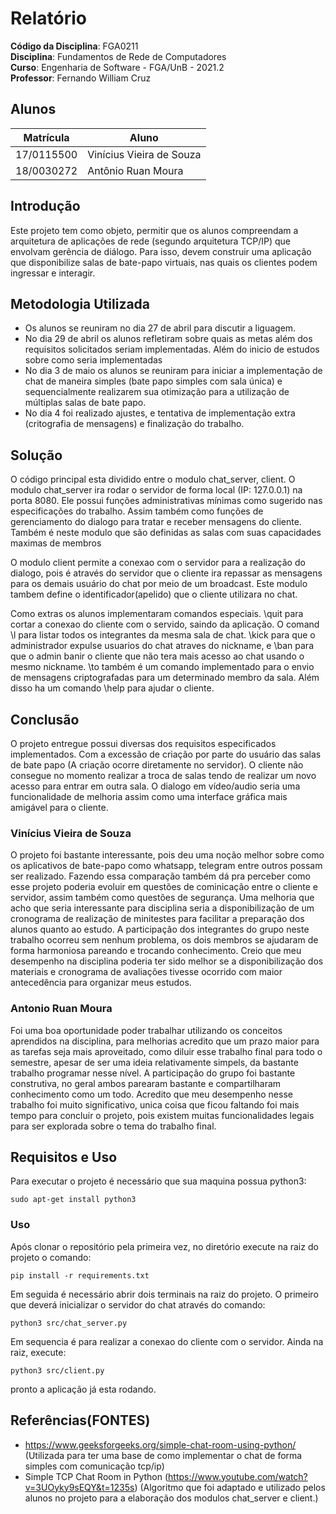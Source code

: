 # Relatório

**Código da Disciplina**: FGA0211<br>
**Disciplina**: Fundamentos de Rede de Computadores<br>
**Curso**: Engenharia de Software - FGA/UnB - 2021.2<br>
**Professor**: Fernando William Cruz<br>

## Alunos
|Matrícula | Aluno |
| -- | -- |
| 17/0115500  | Vinícius Vieira de Souza |
| 18/0030272  |  Antônio Ruan Moura |

## Introdução
Este projeto tem como objeto, permitir que os alunos compreendam a arquitetura de aplicações de rede
(segundo arquitetura TCP/IP) que envolvam gerência de diálogo. Para isso, devem construir uma
aplicação que disponibilize salas de bate-papo virtuais, nas quais os clientes podem ingressar e interagir.

## Metodologia Utilizada
- Os alunos se reuniram no dia 27 de abril para discutir a liguagem.
- No dia 29 de abril os alunos refletiram sobre quais as metas além dos requisitos solicitados seriam implementadas. Além do inicio de estudos sobre como seria implementadas
- No dia 3 de maio os alunos se reuniram para iniciar a implementação de chat de maneira simples (bate papo simples com sala única) e sequencialmente realizarem sua otimização para a utilização de múltiplas salas de bate papo.
- No dia 4 foi realizado ajustes, e tentativa de implementação extra (critografia de mensagens) e finalização do trabalho.

## Solução
O código principal esta dividido entre o modulo chat_server, client. 
O modulo chat_server ira rodar o servidor de forma local (IP: 127.0.0.1) na porta 8080. Ele possui funções administrativas mínimas como sugerido nas especificações do trabalho. Assim também como funções de gerenciamento do dialogo para tratar e receber mensagens do cliente. Também é neste modulo que são definidas as salas com suas capacidades maximas de membros

O modulo client permite a conexao com o servidor para a realização do dialogo, pois é através do servidor que o cliente ira repassar as mensagens para os demais usuário do chat por meio de um broadcast. Este modulo tambem define o identificador(apelido) que o cliente utilizara no chat.

Como extras os alunos implementaram comandos especiais. \quit para cortar a conexao do cliente com o servido, saindo da aplicação. O comand \l para listar todos os integrantes da mesma sala de chat. \kick para que o administrador expulse usuarios do chat atraves do nickname, e \ban para que o admin banir o cliente que não tera mais acesso ao chat usando o mesmo nickname. \to também é um comando implementado para o envio de mensagens criptografadas para um determinado membro da sala.  Além disso ha um comando \help para ajudar o cliente.

## Conclusão
O projeto entregue possui diversas dos requisitos especificados implementados. Com a excessão de criação por parte do usuário das salas de bate papo (A criação ocorre diretamente no servidor). O cliente não consegue no momento realizar a troca de salas tendo de realizar um novo acesso para entrar em outra sala. O dialogo em vídeo/audio seria uma funcionalidade de melhoria assim como uma interface gráfica mais amigável para o cliente.

### Vinícius Vieira de Souza
O projeto foi bastante interessante, pois deu uma noção melhor sobre como os aplicativos de bate-papo como whatsapp, telegram entre outros possam ser realizado. Fazendo essa comparação também dá pra perceber como esse projeto poderia evoluir em questões de cominicação entre o cliente e servidor, assim também como questões de segurança. Uma melhoria que acho que seria interessante para disciplina seria a disponibilização de um cronograma de realização de minitestes para facilitar a preparação dos alunos quanto ao estudo. A participação dos integrantes do grupo neste trabalho ocorreu sem nenhum problema, os dois membros se ajudaram de forma harmoniosa pareando e trocando conhecimento. Creio que meu desempenho na disciplina poderia ter sido melhor se a disponibilização dos materiais e cronograma de avaliações tivesse ocorrido com maior antecedência para organizar meus estudos.

### Antonio Ruan Moura
Foi uma boa oportunidade poder trabalhar utilizando os conceitos aprendidos na disciplina, para melhorias acredito que um prazo maior para as tarefas seja mais aproveitado, como diluir esse trabalho final para todo o semestre, apesar de ser uma ideia relativamente simpels, da bastante trabalho programar nesse nível. A participação do grupo foi bastante construtiva, no geral ambos parearam bastante e compartilharam conhecimento como um todo. Acredito que meu desempenho nesse trabalho foi muito significativo, unica coisa que ficou faltando foi mais tempo para concluir o projeto, pois existem muitas funcionalidades legais para ser explorada sobre o tema do trabalho final.


## Requisitos e Uso
Para executar o projeto é necessário que sua maquina possua python3:
```
sudo apt-get install python3
```
### Uso
Após clonar o repositório pela primeira vez, no diretório execute na raiz do projeto o comando:
```
pip install -r requirements.txt
```
Em seguida é necessário abrir dois terminais na raiz do projeto. O primeiro que deverá inicializar o servidor do chat através do comando:
```
python3 src/chat_server.py
```
Em sequencia é para realizar a conexao do cliente com o servidor. Ainda na raiz, execute:
```
python3 src/client.py
```
pronto a aplicação já esta rodando.

## Referências(FONTES)

- https://www.geeksforgeeks.org/simple-chat-room-using-python/ (Utilizada para ter uma base de como implementar o chat de forma simples com comunicação tcp/ip)
- Simple TCP Chat Room in Python (https://www.youtube.com/watch?v=3UOyky9sEQY&t=1235s) (Algoritmo que foi adaptado e utilizado pelos alunos no projeto para a elaboração dos modulos chat_server e client.)
